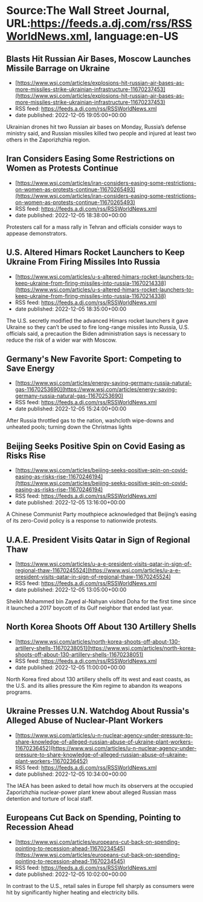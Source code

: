 # Source:The Wall Street Journal, URL:https://feeds.a.dj.com/rss/RSSWorldNews.xml, language:en-US

## Blasts Hit Russian Air Bases, Moscow Launches Missile Barrage on Ukraine
 - [https://www.wsj.com/articles/explosions-hit-russian-air-bases-as-more-missiles-strike-ukrainian-infrastructure-11670237453](https://www.wsj.com/articles/explosions-hit-russian-air-bases-as-more-missiles-strike-ukrainian-infrastructure-11670237453)
 - RSS feed: https://feeds.a.dj.com/rss/RSSWorldNews.xml
 - date published: 2022-12-05 19:05:00+00:00

Ukrainian drones hit two Russian air bases on Monday, Russia’s defense ministry said, and Russian missiles killed two people and injured at least two others in the Zaporizhzhia region.

## Iran Considers Easing Some Restrictions on Women as Protests Continue
 - [https://www.wsj.com/articles/iran-considers-easing-some-restrictions-on-women-as-protests-continue-11670265493](https://www.wsj.com/articles/iran-considers-easing-some-restrictions-on-women-as-protests-continue-11670265493)
 - RSS feed: https://feeds.a.dj.com/rss/RSSWorldNews.xml
 - date published: 2022-12-05 18:38:00+00:00

Protesters call for a mass rally in Tehran and officials consider ways to appease demonstrators.

## U.S. Altered Himars Rocket Launchers to Keep Ukraine From Firing Missiles Into Russia
 - [https://www.wsj.com/articles/u-s-altered-himars-rocket-launchers-to-keep-ukraine-from-firing-missiles-into-russia-11670214338](https://www.wsj.com/articles/u-s-altered-himars-rocket-launchers-to-keep-ukraine-from-firing-missiles-into-russia-11670214338)
 - RSS feed: https://feeds.a.dj.com/rss/RSSWorldNews.xml
 - date published: 2022-12-05 18:35:00+00:00

The U.S. secretly modified the advanced Himars rocket launchers it gave Ukraine so they can’t be used to fire long-range missiles into Russia, U.S. officials said, a precaution the Biden administration says is necessary to reduce the risk of a wider war with Moscow.

## Germany's New Favorite Sport: Competing to Save Energy
 - [https://www.wsj.com/articles/energy-saving-germany-russia-natural-gas-11670253690](https://www.wsj.com/articles/energy-saving-germany-russia-natural-gas-11670253690)
 - RSS feed: https://feeds.a.dj.com/rss/RSSWorldNews.xml
 - date published: 2022-12-05 15:24:00+00:00

After Russia throttled gas to the nation, washcloth wipe-downs and unheated pools; turning down the Christmas lights

## Beijing Seeks Positive Spin on Covid Easing as Risks Rise
 - [https://www.wsj.com/articles/beijing-seeks-positive-spin-on-covid-easing-as-risks-rise-11670246194](https://www.wsj.com/articles/beijing-seeks-positive-spin-on-covid-easing-as-risks-rise-11670246194)
 - RSS feed: https://feeds.a.dj.com/rss/RSSWorldNews.xml
 - date published: 2022-12-05 13:16:00+00:00

A Chinese Communist Party mouthpiece acknowledged that Beijing’s easing of its zero-Covid policy is a response to nationwide protests.

## U.A.E. President Visits Qatar in Sign of Regional Thaw
 - [https://www.wsj.com/articles/u-a-e-president-visits-qatar-in-sign-of-regional-thaw-11670245524](https://www.wsj.com/articles/u-a-e-president-visits-qatar-in-sign-of-regional-thaw-11670245524)
 - RSS feed: https://feeds.a.dj.com/rss/RSSWorldNews.xml
 - date published: 2022-12-05 13:05:00+00:00

Sheikh Mohammed bin Zayed al-Nahyan visited Doha for the first time since it launched a 2017 boycott of its Gulf neighbor that ended last year.

## North Korea Shoots Off About 130 Artillery Shells
 - [https://www.wsj.com/articles/north-korea-shoots-off-about-130-artillery-shells-11670238051](https://www.wsj.com/articles/north-korea-shoots-off-about-130-artillery-shells-11670238051)
 - RSS feed: https://feeds.a.dj.com/rss/RSSWorldNews.xml
 - date published: 2022-12-05 11:00:00+00:00

North Korea fired about 130 artillery shells off its west and east coasts, as the U.S. and its allies pressure the Kim regime to abandon its weapons programs.

## Ukraine Presses U.N. Watchdog About Russia's Alleged Abuse of Nuclear-Plant Workers
 - [https://www.wsj.com/articles/u-n-nuclear-agency-under-pressure-to-share-knowledge-of-alleged-russian-abuse-of-ukraine-plant-workers-11670236452](https://www.wsj.com/articles/u-n-nuclear-agency-under-pressure-to-share-knowledge-of-alleged-russian-abuse-of-ukraine-plant-workers-11670236452)
 - RSS feed: https://feeds.a.dj.com/rss/RSSWorldNews.xml
 - date published: 2022-12-05 10:34:00+00:00

The IAEA has been asked to detail how much its observers at the occupied Zaporizhzhia nuclear-power plant knew about alleged Russian mass detention and torture of local staff.

## Europeans Cut Back on Spending, Pointing to Recession Ahead
 - [https://www.wsj.com/articles/europeans-cut-back-on-spending-pointing-to-recession-ahead-11670234545](https://www.wsj.com/articles/europeans-cut-back-on-spending-pointing-to-recession-ahead-11670234545)
 - RSS feed: https://feeds.a.dj.com/rss/RSSWorldNews.xml
 - date published: 2022-12-05 10:02:00+00:00

In contrast to the U.S., retail sales in Europe fell sharply as consumers were hit by significantly higher heating and electricity bills.

